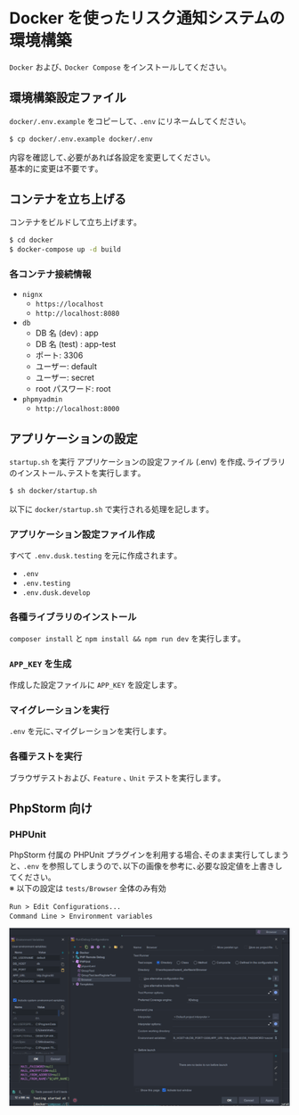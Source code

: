 # Docker を使ったリスク通知システムの環境構築

`Docker` および､ `Docker Compose` をインストールしてください｡  

## 環境構築設定ファイル

`docker/.env.example` をコピーして､ `.env` にリネームしてください｡  

```bash
$ cp docker/.env.example docker/.env
```

内容を確認して､必要があれば各設定を変更してください｡  
基本的に変更は不要です｡  

## コンテナを立ち上げる

コンテナをビルドして立ち上げます｡  

```bash
$ cd docker
$ docker-compose up -d build
```

### 各コンテナ接続情報

- `nignx`
  - `https://localhost`
  - `http://localhost:8080`
- `db`
  - DB 名 (dev) : app
  - DB 名 (test) : app-test
  - ポート: 3306
  - ユーザー: default
  - ユーザー: secret
  - root パスワード: root
- `phpmyadmin`
  - `http://localhost:8000`

## アプリケーションの設定

`startup.sh` を実行
アプリケーションの設定ファイル (.env) を作成､ライブラリのインストール､テストを実行します｡  

```bash
$ sh docker/startup.sh
```

以下に `docker/startup.sh` で実行される処理を記します｡  

### アプリケーション設定ファイル作成

すべて `.env.dusk.testing` を元に作成されます｡  

- `.env`
- `.env.testing`
- `.env.dusk.develop`

### 各種ライブラリのインストール

`composer install` と `npm install && npm run dev` を実行します｡  

### `APP_KEY` を生成

作成した設定ファイルに `APP_KEY` を設定します｡  

### マイグレーションを実行

`.env` を元に､マイグレーションを実行します｡  

### 各種テストを実行

ブラウザテストおよび､ `Feature` ､ `Unit` テストを実行します｡  

## PhpStorm 向け

### PHPUnit 

PhpStorm 付属の PHPUnit プラグインを利用する場合､そのまま実行してしまうと､ `.env` を参照してしまうので､以下の画像を参考に､必要な設定値を上書きしてください｡  
※ 以下の設定は `tests/Browser` 全体のみ有効

`Run > Edit Configurations...`  
`Command Line > Environment variables`  

![](./images/phpstorm_phpunit1.png)





